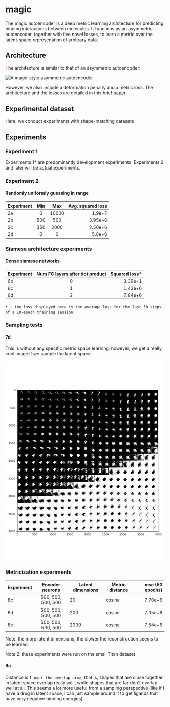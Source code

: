 # magic

The magic autoencoder is a deep metric learning architecture for predicting binding interactions between molecules. It functions
as an asymmetric autoencoder, together with five novel losses, to learn a metric over the latent-space represenation of arbitrary data.

## Architecture

The architecture is similar to that of an asymmetric autoencoder:

![A magic-style asymmetric autoencoder](https://raw.githubusercontent.com/ag8/magic/master/affinity_magic.png)

However, we also include a deformation penalty and a metric loss. The architecture and the losses are detailed in this brief [paper](https://electronneutrino.com/papers/0000.0003.pdf).

## Experimental dataset

Here, we conduct experiments with shape-matching datasets



## Experiments

### Experiment 1
Experiments 1* are predominantly development experiments.
Experiments 2 and later will be actual experiments.

### Experiment 2

#### Randomly uniformly guessing in range
| Experiment | Min | Max | Avg. squared loss |
| --- | :---: |:---: | -----:|
| 2a | 0 | 10000 | 1.9e+7 |
| 2b | 500 | 500 | 3.95e+6 |
| 2c | 350 | 2000 | 2.50e+6 |
| 2d | 0 | 0 | 5.8e+6 |

### Siamese architecture experiments

#### Dense siamese networks
| Experiment | Num FC layers after dot product | Squared loss* |
| --- | :---: | ---: |
| 6b | 0 | 3.39e-1 |
| 6c | 1 | 1.43e+6 |
| 6d | 2 | 7.84e+6 |


`* - the loss displayed here is the average loss for the last 50
steps of a 10-epoch training session`

### Sampling tests

#### 7d
This is without any specific metric space learning; however, we get
a really cool image if we sample the latent space.

![Sampling the latent space](https://raw.githubusercontent.com/ag8/magic/master/7d/latent_space_2d_sampling.png)

### Metricization experiments

| Experiment | Encoder neurons | Latent dimensions | Metric distance | mse (50 epochs) |
| --- | :---: | --- |--- | ---: |
| 8c | 500, 500, 500, 500 | 20 | cosine | 7.70e+6|
| 8d | 500, 500, 500, 500 | 200 | cosine | 7.35e+6|
| 8e | 500, 500, 500, 500 | 2000 | cosine | 7.54e+6|

Note: the more latent dimensions, the slower the reconstruction
seems to be learned

Note 2: these experiments were run on the small Titan dataset

#### 9a

Distance is `1 over the overlap area`; that is, shapes that are close
together in latent space overlap really well, while shapes that are far
don't overlap well at all. This seems a lot more useful from a sampling
perspective (like if I have a drug in latent space, I can just sample
around it to get ligands that have very negative binding energies)

